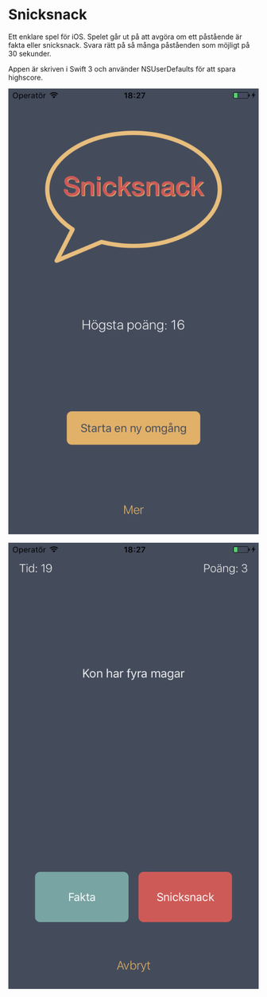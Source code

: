 # Snicksnack

Ett enklare spel för iOS. Spelet går ut på att avgöra om ett påstående är fakta eller snicksnack. Svara rätt på så många påståenden som möjligt på 30 sekunder.

Appen är skriven i Swift 3 och använder NSUserDefaults för att spara highscore.

![Prick screenshot](Firstscreen.png)

![Prick screenshot](Gameplay.png)
